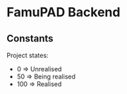 # FamuPAD Backend

## Constants

Project states:
  - 0 => Unrealised
  - 50 => Being realised
  - 100 => Realised